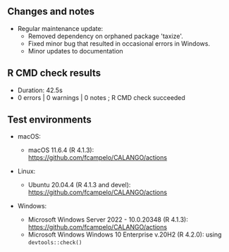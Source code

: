 ## Changes and notes
* Regular maintenance update: 
    * Removed dependency on orphaned package 'taxize'.
    * Fixed minor bug that resulted in occasional errors in Windows.
    * Minor updates to documentation

## R CMD check results  
* Duration: 42.5s
* 0 errors | 0 warnings | 0 notes ; R CMD check succeeded

## Test environments
* macOS:
    * macOS 11.6.4 (R 4.1.3): <https://github.com/fcampelo/CALANGO/actions>
    
* Linux:
    * Ubuntu 20.04.4 (R 4.1.3 and devel): <https://github.com/fcampelo/CALANGO/actions>
    
* Windows:
    * Microsoft Windows Server 2022 - 10.0.20348 (R 4.1.3): <https://github.com/fcampelo/CALANGO/actions>
    * Microsoft Windows Windows 10 Enterprise v.20H2 (R 4.2.0): using `devtools::check()`
